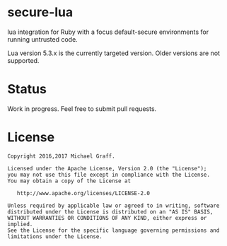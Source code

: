 # secure-lua

lua integration for Ruby with a focus default-secure environments for running untrusted code.

Lua version 5.3.x is the currently targeted version.  Older versions are not supported.

# Status

Work in progress.  Feel free to submit pull requests.

# License

    Copyright 2016,2017 Michael Graff.

    Licensed under the Apache License, Version 2.0 (the "License");
    you may not use this file except in compliance with the License.
    You may obtain a copy of the License at

       http://www.apache.org/licenses/LICENSE-2.0

    Unless required by applicable law or agreed to in writing, software
    distributed under the License is distributed on an "AS IS" BASIS,
    WITHOUT WARRANTIES OR CONDITIONS OF ANY KIND, either express or implied.
    See the License for the specific language governing permissions and
    limitations under the License.
